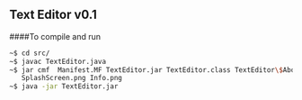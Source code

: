 Text Editor v0.1
--

####To compile and run 
```sh
~$ cd src/
~$ javac TextEditor.java 
~$ jar cmf  Manifest.MF TextEditor.jar TextEditor.class TextEditor\$AboutDialog.class 
   SplashScreen.png Info.png 
~$ java -jar TextEditor.jar
```
